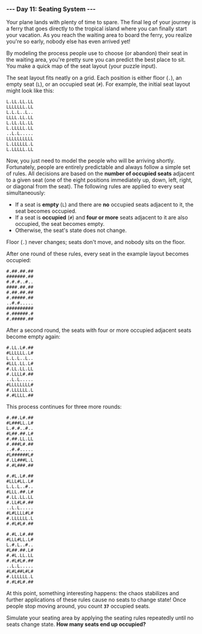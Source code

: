 ### --- Day 11: Seating System ---

Your plane lands with plenty of time to spare. The final leg of your 
journey is a ferry that goes directly to the tropical island where you can 
finally start your vacation. As you reach the waiting area to board the 
ferry, you realize you're so early, nobody else has even arrived yet!

By modeling the process people use to choose (or abandon) their seat in the 
waiting area, you're pretty sure you can predict the best place to sit. You 
make a quick map of the seat layout (your puzzle input).

The seat layout fits neatly on a grid. Each position is either floor (`.`), 
an empty seat (`L`), or an occupied seat (`#`). For example, the initial seat 
layout might look like this:
```
L.LL.LL.LL
LLLLLLL.LL
L.L.L..L..
LLLL.LL.LL
L.LL.LL.LL
L.LLLLL.LL
..L.L.....
LLLLLLLLLL
L.LLLLLL.L
L.LLLLL.LL
```
Now, you just need to model the people who will be arriving shortly. 
Fortunately, people are entirely predictable and always follow a simple set 
of rules. All decisions are based on the **number of occupied seats** adjacent 
to a given seat (one of the eight positions immediately up, down, left, 
right, or diagonal from the seat). The following rules are applied to every 
seat simultaneously:

- If a seat is **empty** (`L`) and there are **no** occupied seats adjacent to it, 
the seat becomes occupied.
- If a seat is **occupied** (`#`) and **four or more** seats adjacent to it are 
also occupied, the seat becomes empty.
- Otherwise, the seat's state does not change.

Floor (`.`) never changes; seats don't move, and nobody sits on the floor.

After one round of these rules, every seat in the example layout becomes 
occupied:
```
#.##.##.##
#######.##
#.#.#..#..
####.##.##
#.##.##.##
#.#####.##
..#.#.....
##########
#.######.#
#.#####.##
```
After a second round, the seats with four or more occupied adjacent seats 
become empty again:
```
#.LL.L#.##
#LLLLLL.L#
L.L.L..L..
#LLL.LL.L#
#.LL.LL.LL
#.LLLL#.##
..L.L.....
#LLLLLLLL#
#.LLLLLL.L
#.#LLLL.##
```
This process continues for three more rounds:
```
#.##.L#.##
#L###LL.L#
L.#.#..#..
#L##.##.L#
#.##.LL.LL
#.###L#.##
..#.#.....
#L######L#
#.LL###L.L
#.#L###.##
```
```
#.#L.L#.##
#LLL#LL.L#
L.L.L..#..
#LLL.##.L#
#.LL.LL.LL
#.LL#L#.##
..L.L.....
#L#LLLL#L#
#.LLLLLL.L
#.#L#L#.##
```
```
#.#L.L#.##
#LLL#LL.L#
L.#.L..#..
#L##.##.L#
#.#L.LL.LL
#.#L#L#.##
..L.L.....
#L#L##L#L#
#.LLLLLL.L
#.#L#L#.##
```
At this point, something interesting happens: the chaos stabilizes and 
further applications of these rules cause no seats to change state! Once 
people stop moving around, you count **`37`** occupied seats.

Simulate your seating area by applying the seating rules repeatedly until 
no seats change state. **How many seats end up occupied?**
